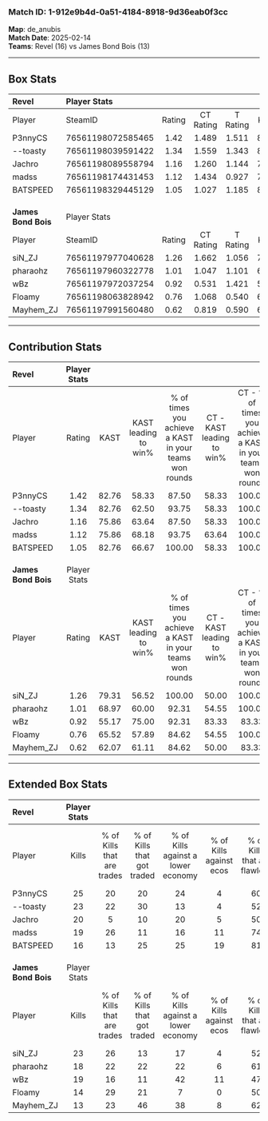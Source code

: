 ### Match ID: 1-912e9b4d-0a51-4184-8918-9d36eab0f3cc  
**Map**: de_anubis  
**Match Date**: 2025-02-14  
**Teams**: Revel (16) vs James Bond Bois (13)  

---  

## Box Stats  

| **Revel**           | Player Stats      |        |           |          |       |       |       |         |        |      |     |
| :- | :- | :-: | :-: | :-: | :-: | :-: | :-: | :-: | :-: | :-: | :-: |
| Player              | SteamID           | Rating | CT Rating | T Rating | KAST  |  ADR  | Kills | Assists | Deaths | K/D  | HS% |
| P3nnyCS             | 76561198072585465 |  1.42  |   1.489   |  1.511   | 82.76 | 102.8 |  25   |    8    |   19   | 1.32 | 68  |
| --toasty            | 76561198039591422 |  1.34  |   1.559   |  1.343   | 82.76 | 85.8  |  23   |    7    |   17   | 1.35 | 56  |
| Jachro              | 76561198089558794 |  1.16  |   1.260   |  1.144   | 75.86 | 82.8  |  20   |    3    |   18   | 1.11 | 60  |
| madss               | 76561198174431453 |  1.12  |   1.434   |  0.927   | 75.86 | 72.0  |  19   |    5    |   17   | 1.12 | 63  |
| BATSPEED            | 76561198329445129 |  1.05  |   1.027   |  1.185   | 82.76 | 55.0  |  16   |    8    |   16   | 1.00 | 25  |
|                     |                   |        |           |          |       |       |       |         |        |      |     |
|                     |                   |        |           |          |       |       |       |         |        |      |     |
|                     |                   |        |           |          |       |       |       |         |        |      |     |
| **James Bond Bois** | Player Stats      |        |           |          |       |       |       |         |        |      |     |
| Player              | SteamID           | Rating | CT Rating | T Rating | KAST  |  ADR  | Kills | Assists | Deaths | K/D  | HS% |
| siN_ZJ              | 76561197977040628 |  1.26  |   1.662   |  1.056   | 79.31 | 83.9  |  23   |    4    |   19   | 1.21 | 21  |
| pharaohz            | 76561197960322778 |  1.01  |   1.047   |  1.101   | 68.97 | 73.4  |  18   |    8    |   19   | 0.95 | 55  |
| wBz                 | 76561197972037254 |  0.92  |   0.531   |  1.421   | 55.17 | 75.8  |  19   |    5    |   20   | 0.95 | 21  |
| Floamy              | 76561198063828942 |  0.76  |   1.068   |  0.540   | 65.52 | 52.9  |  14   |    5    |   21   | 0.67 | 42  |
| Mayhem_ZJ           | 76561197991560480 |  0.62  |   0.819   |  0.590   | 62.07 | 45.4  |  13   |    3    |   24   | 0.54 | 61  |
---  

## Contribution Stats  

| **Revel**           | Player Stats |       |                      |                                                        |                           |                                                             |                          |                                                            |
| :- | :-: | :-: | :-: | :-: | :-: | :-: | :-: | :-: |
| Player              |    Rating    | KAST  | KAST leading to win% | % of times you achieve a KAST in your teams won rounds | CT - KAST leading to win% | CT - % of times you achieve a KAST in your teams won rounds | T - KAST leading to win% | T - % of times you achieve a KAST in your teams won rounds |
| P3nnyCS             |     1.42     | 82.76 |        58.33         |                         87.50                          |           58.33           |                           100.00                            |          58.33           |                           77.78                            |
| --toasty            |     1.34     | 82.76 |        62.50         |                         93.75                          |           58.33           |                           100.00                            |          66.67           |                           88.89                            |
| Jachro              |     1.16     | 75.86 |        63.64         |                         87.50                          |           58.33           |                           100.00                            |          70.00           |                           77.78                            |
| madss               |     1.12     | 75.86 |        68.18         |                         93.75                          |           63.64           |                           100.00                            |          72.73           |                           88.89                            |
| BATSPEED            |     1.05     | 82.76 |        66.67         |                         100.00                         |           58.33           |                           100.00                            |          75.00           |                           100.00                           |
|                     |              |       |                      |                                                        |                           |                                                             |                          |                                                            |
|                     |              |       |                      |                                                        |                           |                                                             |                          |                                                            |
|                     |              |       |                      |                                                        |                           |                                                             |                          |                                                            |
| **James Bond Bois** | Player Stats |       |                      |                                                        |                           |                                                             |                          |                                                            |
| Player              |    Rating    | KAST  | KAST leading to win% | % of times you achieve a KAST in your teams won rounds | CT - KAST leading to win% | CT - % of times you achieve a KAST in your teams won rounds | T - KAST leading to win% | T - % of times you achieve a KAST in your teams won rounds |
| siN_ZJ              |     1.26     | 79.31 |        56.52         |                         100.00                         |           50.00           |                           100.00                            |          63.64           |                           100.00                           |
| pharaohz            |     1.01     | 68.97 |        60.00         |                         92.31                          |           54.55           |                           100.00                            |          66.67           |                           85.71                            |
| wBz                 |     0.92     | 55.17 |        75.00         |                         92.31                          |           83.33           |                            83.33                            |          70.00           |                           100.00                           |
| Floamy              |     0.76     | 65.52 |        57.89         |                         84.62                          |           54.55           |                           100.00                            |          62.50           |                           71.43                            |
| Mayhem_ZJ           |     0.62     | 62.07 |        61.11         |                         84.62                          |           50.00           |                            83.33                            |          75.00           |                           85.71                            |
---  

## Extended Box Stats  

| **Revel**           | Player Stats |                            |                            |                                    |                         |                              |                                 |        |                             |                                     |                          |                               |                            |
| :- | :-: | :-: | :-: | :-: | :-: | :-: | :-: | :-: | :-: | :-: | :-: | :-: | :-: |
| Player              |    Kills     | % of Kills that are trades | % of Kills that got traded | % of Kills against a lower economy | % of Kills against ecos | % of Kills that are flawless | % of Kills that are close duels | Deaths | % of Deaths that get traded | % of Deaths against a lower economy | % of Deaths against ecos | % of Deaths that are flawless | % of Deaths that are close |
| P3nnyCS             |      25      |             20             |             20             |                 24                 |            4            |              60              |                0                |   19   |             21              |                  5                  |            5             |              42               |             16             |
| --toasty            |      23      |             22             |             30             |                 13                 |            4            |              52              |                9                |   17   |             35              |                 18                  |            12            |              59               |             6              |
| Jachro              |      20      |             5              |             10             |                 20                 |            5            |              50              |               10                |   18   |             11              |                 11                  |            0             |              67               |             11             |
| madss               |      19      |             26             |             11             |                 16                 |           11            |              74              |                5                |   17   |             18              |                 18                  |            6             |              41               |             12             |
| BATSPEED            |      16      |             13             |             25             |                 25                 |           19            |              81              |                0                |   16   |             19              |                  6                  |            6             |              63               |             0              |
|                     |              |                            |                            |                                    |                         |                              |                                 |        |                             |                                     |                          |                               |                            |
|                     |              |                            |                            |                                    |                         |                              |                                 |        |                             |                                     |                          |                               |                            |
|                     |              |                            |                            |                                    |                         |                              |                                 |        |                             |                                     |                          |                               |                            |
| **James Bond Bois** | Player Stats |                            |                            |                                    |                         |                              |                                 |        |                             |                                     |                          |                               |                            |
| Player              |    Kills     | % of Kills that are trades | % of Kills that got traded | % of Kills against a lower economy | % of Kills against ecos | % of Kills that are flawless | % of Kills that are close duels | Deaths | % of Deaths that get traded | % of Deaths against a lower economy | % of Deaths against ecos | % of Deaths that are flawless | % of Deaths that are close |
| siN_ZJ              |      23      |             26             |             13             |                 17                 |            4            |              52              |                4                |   19   |             32              |                 11                  |            0             |              68               |             0              |
| pharaohz            |      18      |             22             |             22             |                 22                 |            6            |              61              |               11                |   19   |             16              |                 11                  |            0             |              58               |             5              |
| wBz                 |      19      |             16             |             11             |                 42                 |           11            |              47              |               11                |   20   |             10              |                 10                  |            0             |              65               |             10             |
| Floamy              |      14      |             29             |             21             |                 7                  |            0            |              50              |                7                |   21   |             14              |                 19                  |            0             |              57               |             10             |
| Mayhem_ZJ           |      13      |             23             |             46             |                 38                 |            8            |              62              |               15                |   24   |             25              |                 17                  |            4             |              67               |             0              |
